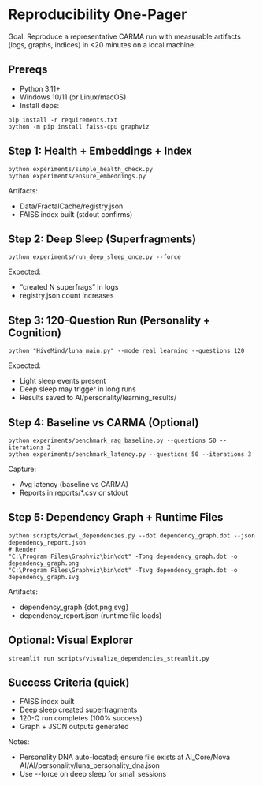 # Reproducibility One-Pager

Goal: Reproduce a representative CARMA run with measurable artifacts (logs, graphs, indices) in <20 minutes on a local machine.

## Prereqs
- Python 3.11+
- Windows 10/11 (or Linux/macOS)
- Install deps:
```
pip install -r requirements.txt
python -m pip install faiss-cpu graphviz
```

## Step 1: Health + Embeddings + Index
```
python experiments/simple_health_check.py
python experiments/ensure_embeddings.py
```
Artifacts:
- Data/FractalCache/registry.json
- FAISS index built (stdout confirms)

## Step 2: Deep Sleep (Superfragments)
```
python experiments/run_deep_sleep_once.py --force
```
Expected:
- “created N superfrags” in logs
- registry.json count increases

## Step 3: 120-Question Run (Personality + Cognition)
```
python "HiveMind/luna_main.py" --mode real_learning --questions 120
```
Expected:
- Light sleep events present
- Deep sleep may trigger in long runs
- Results saved to AI/personality/learning_results/

## Step 4: Baseline vs CARMA (Optional)
```
python experiments/benchmark_rag_baseline.py --questions 50 --iterations 3
python experiments/benchmark_latency.py --questions 50 --iterations 3
```
Capture:
- Avg latency (baseline vs CARMA)
- Reports in reports/*.csv or stdout

## Step 5: Dependency Graph + Runtime Files
```
python scripts/crawl_dependencies.py --dot dependency_graph.dot --json dependency_report.json
# Render
"C:\Program Files\Graphviz\bin\dot" -Tpng dependency_graph.dot -o dependency_graph.png
"C:\Program Files\Graphviz\bin\dot" -Tsvg dependency_graph.dot -o dependency_graph.svg
```
Artifacts:
- dependency_graph.{dot,png,svg}
- dependency_report.json (runtime file loads)

## Optional: Visual Explorer
```
streamlit run scripts/visualize_dependencies_streamlit.py
```

## Success Criteria (quick)
- FAISS index built
- Deep sleep created superfragments
- 120-Q run completes (100% success)
- Graph + JSON outputs generated

Notes:
- Personality DNA auto-located; ensure file exists at AI_Core/Nova AI/AI/personality/luna_personality_dna.json
- Use --force on deep sleep for small sessions
